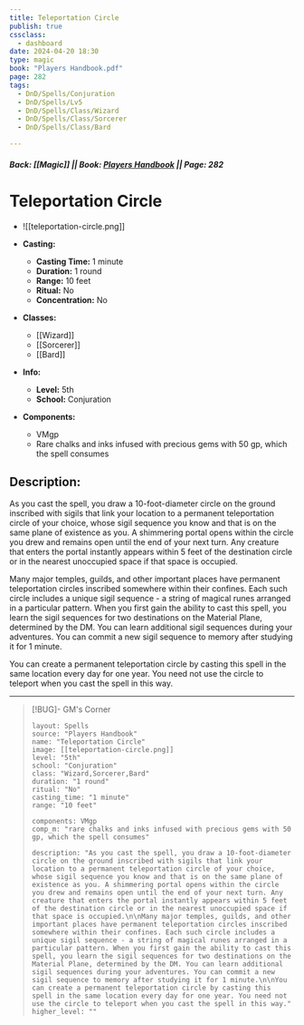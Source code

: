 ```yaml
---
title: Teleportation Circle
publish: true
cssclass:
  - dashboard
date: 2024-04-20 18:30
type: magic
book: "Players Handbook.pdf"
page: 282
tags:
  - DnD/Spells/Conjuration
  - DnD/Spells/Lv5
  - DnD/Spells/Class/Wizard
  - DnD/Spells/Class/Sorcerer
  - DnD/Spells/Class/Bard

---
```


##### Back: [[Magic]] || Book: [Players Handbook](https://drive.google.com/drive/folders/1O5bhpYizcIT5xxAoLOuzCRht_PVS7VSG?usp=sharing) || Page: 282

# Teleportation Circle
- ![[teleportation-circle.png]]
- **Casting:**
    - **Casting Time:** 1 minute
    - **Duration:** 1 round
    - **Range:** 10 feet
    - **Ritual:** No
    - **Concentration:** No
- **Classes:**
    - [[Wizard]]
    - [[Sorcerer]]
    - [[Bard]]

- **Info:**
    - **Level:** 5th
    - **School:** Conjuration
- **Components:**
    - VMgp
    - Rare chalks and inks infused with precious gems with 50 gp, which the spell consumes

## Description:
As you cast the spell, you draw a 10-foot-diameter circle on the ground inscribed with sigils that link your location to a permanent teleportation circle of your choice, whose sigil sequence you know and that is on the same plane of existence as you. A shimmering portal opens within the circle you drew and remains open until the end of your next turn. Any creature that enters the portal instantly appears within 5 feet of the destination circle or in the nearest unoccupied space if that space is occupied.

Many major temples, guilds, and other important places have permanent teleportation circles inscribed somewhere within their confines. Each such circle includes a unique sigil sequence - a string of magical runes arranged in a particular pattern. When you first gain the ability to cast this spell, you learn the sigil sequences for two destinations on the Material Plane, determined by the DM. You can learn additional sigil sequences during your adventures. You can commit a new sigil sequence to memory after studying it for 1 minute.

You can create a permanent teleportation circle by casting this spell in the same location every day for one year. You need not use the circle to teleport when you cast the spell in this way.



---

> [!BUG]- GM's Corner
>
> ```statblock
> layout: Spells
> source: "Players Handbook"
> name: "Teleportation Circle"
> image: [[teleportation-circle.png]]
> level: "5th"
> school: "Conjuration"
> class: "Wizard,Sorcerer,Bard"
> duration: "1 round"
> ritual: "No"
> casting_time: "1 minute"
> range: "10 feet"
>
> components: VMgp
> comp_m: "rare chalks and inks infused with precious gems with 50 gp, which the spell consumes"
>
> description: "As you cast the spell, you draw a 10-foot-diameter circle on the ground inscribed with sigils that link your location to a permanent teleportation circle of your choice, whose sigil sequence you know and that is on the same plane of existence as you. A shimmering portal opens within the circle you drew and remains open until the end of your next turn. Any creature that enters the portal instantly appears within 5 feet of the destination circle or in the nearest unoccupied space if that space is occupied.\n\nMany major temples, guilds, and other important places have permanent teleportation circles inscribed somewhere within their confines. Each such circle includes a unique sigil sequence - a string of magical runes arranged in a particular pattern. When you first gain the ability to cast this spell, you learn the sigil sequences for two destinations on the Material Plane, determined by the DM. You can learn additional sigil sequences during your adventures. You can commit a new sigil sequence to memory after studying it for 1 minute.\n\nYou can create a permanent teleportation circle by casting this spell in the same location every day for one year. You need not use the circle to teleport when you cast the spell in this way."
> higher_level: ""
> ```

